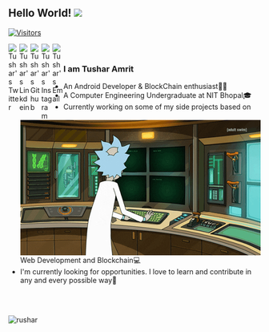 ## Hello World! <img src="https://raw.githubusercontent.com/iampavangandhi/iampavangandhi/master/gifs/Hi.gif" width="30px"></h2>
[![Visitors](https://visitor-badge.glitch.me/badge?page_id=tushar-amrit-6.visitor-badge)](https://github.com/tushar-amrit-6)

<a href="https://twitter.com/_pablo_chocobar">
  <img align="left" alt="Tushar's Twitter" width="22px" src="https://cdn.jsdelivr.net/npm/simple-icons@v3/icons/twitter.svg" />
</a>
<a href="https://www.linkedin.com/in/tushar-amrit-618427190/">
  <img align="left" alt="Tushar's Linkdein" width="22px" src="https://cdn.jsdelivr.net/npm/simple-icons@v3/icons/linkedin.svg" />
</a>
<a href="https://github.com/tushar-amrit-6">
  <img align="left" alt="Tushar's Github" width="22px" src="https://cdn.jsdelivr.net/npm/simple-icons@v3/icons/github.svg" />
</a>
<a href="https://www.instagram.com/tushar_amrit/">
  <img align="left" alt="Tushar's Instagram" width="22px" src="https://cdn.jsdelivr.net/npm/simple-icons@v3/icons/instagram.svg" />
</a>

<a href="mailto: tushar.amrit.6@gmail.com">
  <img align="left" alt="Tushar's Email" width="22px" src="https://cdn.jsdelivr.net/npm/simple-icons@v3/icons/telegram.svg" />
</a>


<br />
<img align="right" alt="GIF" src="https://github.com/darshan-jain/darshan-jain/blob/master/rick.gif" />

### I am Tushar Amrit
- An Android Developer & BlockChain enthusiast👨‍💻
- A Computer Engineering Undergraduate at NIT Bhopal🎓
- Currently working on some of my side projects based on Web Development and Blockchain💻
- I'm currently looking for opportunities. I love to learn and contribute in any and every possible way🏦

<br/>
<br/>

<img  src="https://github-readme-stats.vercel.app/api?username=tushar-amrit-6&show_icons=true" alt="rushar" /> </p>
